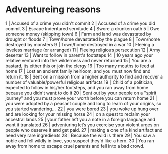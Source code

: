 # Adventureing reasons

1 | Accused of a crime you didn't commit
2 | Accused of a crime you did commit
3 | Escape Indentured servitude 
4 | Swore a drunken oath 
5 | Owe someone money (skipping town)
6 | Farm and land was devastated by drought or floods
7 | Town/home devastated by the plague
8 | Town/home destroyed by monsters
9 | Town/home destroyed in a war
10 | Fleeing a loveless marriage (or arranged)
11 | Fleeing religious persecution
12 | Army deserter
13 | Want to follow in parent's footsteps
14 | 10 years ago your relative ventured into the wilderness and never returned
15 | You are a bastard, its either this or join the clergy
16 | Too many mouths to feed at home
17 | Lost an ancient family heirloom, and you must now find and return it.
18 | Sent on a mission from a higher authority to find and recover a number of valuable/powerful religious artifacts
19 | Child of a politician, expected to follow in his/her footsteps, and you ran away from home because you didn't want to do it
20 | Sent out by your people on a "spirit journey" and you must prove your worth before you can return home
21 | you were adopted by a peasant couple and long to learn of your origins, so you started wandering... 
22 | you were bored
23 | you woke up hung over and are looking for your missing horse
24 | on a quest to reclaim your ancestral lands 
25 | your father left you a note in a foreign language and want it translated 
26 | adventuring let’s you exercise your violent urges on people who deserve it and get paid.
27 | making a one of a kind artifact and need very rare ingredients 
28 | Because the wild is there
29 | You saw a noble and fell wildly in love, you suspect they'd like a hero. 
30 | You ran away from home to escape cruel parents and fell into a bad crowd. 
